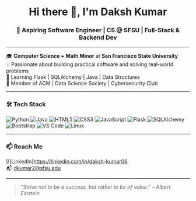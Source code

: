 <h1 align="center">Hi there 👋, I'm Daksh Kumar</h1>
<h3 align="center">🚀 Aspiring Software Engineer | CS @ SFSU | Full-Stack & Backend Dev</h3>

---

🎓 **Computer Science + Math Minor** at **San Francisco State University**  
💡 Passionate about building practical software and solving real-world problems  
🌱 Learning Flask | SQLAlchemy | Java | Data Structures  
🔐 Member of ACM | Data Science Society | Cybersecurity Club  

---

### 🛠️ Tech Stack

![Python](https://img.shields.io/badge/-Python-3776AB?style=flat&logo=python&logoColor=white)
![Java](https://img.shields.io/badge/-Java-007396?style=flat&logo=java&logoColor=white)
![HTML5](https://img.shields.io/badge/-HTML5-E34F26?style=flat&logo=html5&logoColor=white)
![CSS3](https://img.shields.io/badge/-CSS3-1572B6?style=flat&logo=css3&logoColor=white)
![JavaScript](https://img.shields.io/badge/-JavaScript-F7DF1E?style=flat&logo=javascript&logoColor=black)
![Flask](https://img.shields.io/badge/-Flask-000000?style=flat&logo=flask)
![SQLAlchemy](https://img.shields.io/badge/-SQLAlchemy-EE0000?style=flat)
![Bootstrap](https://img.shields.io/badge/-Bootstrap-7952B3?style=flat&logo=bootstrap)
![VS Code](https://img.shields.io/badge/-VS%20Code-007ACC?style=flat&logo=visual-studio-code)
![Linux](https://img.shields.io/badge/-Linux-FCC624?style=flat&logo=linux&logoColor=black)

---

### 📫 Reach Me

[![LinkedIn]https://linkedin.com/in/daksh-kumar06  
📬 dkumar2@sfsu.edu

---

> *“Strive not to be a success, but rather to be of value.” – Albert Einstein*
